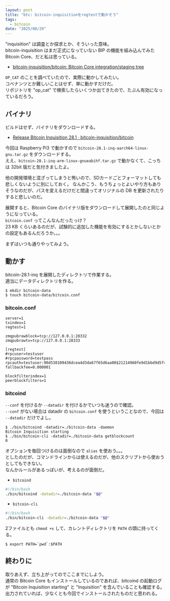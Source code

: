 ```yaml
---
layout: post
title: "btc: bitcoin-inquisitionをregtestで動かそう"
tags:
  - bitcoin
date: "2025/08/29"
---
```


"inquisition" は調査とか探求とか、そういった意味。  
bitcoin-inquisition はまだ正式になっていない BIP の機能を組み込んでみた Bitcoin Core、だと私は思っている。

* [bitcoin-inquisition/bitcoin: Bitcoin Core integration/staging tree](https://github.com/bitcoin-inquisition/bitcoin)

`OP_CAT` のことを調べていたので、実際に動かしてみたい。  
コベナンツとか難しいことはせず、単に動かすだけだ。  
リポジトリを "op_cat" で検索したらいくつか出てきたので、たぶん有効になっているだろう。

## バイナリ

ビルドはせず、バイナリをダウンロードする。

* [Release Bitcoin Inquisition 28.1 · bitcoin-inquisition/bitcoin](https://github.com/bitcoin-inquisition/bitcoin/releases/tag/v28.1-inq)

今回は Raspberry Pi3 で動かすので `bitcoin-28.1-inq-aarch64-linux-gnu.tar.gz` をダウンロードする。  
ええ、`bitcoin-28.1-inq-arm-linux-gnueabihf.tar.gz` で動かなくて、こっちは 32bit 版だと気付きましたよ。

他の開発環境と混ざってしまうと怖いので、SDカードごとフォーマットしても悲しくないように別にしておく。
なんかこう、もうちょっとよいやり方もありそうなのだが、パスを変えるだけだと間違ってオリジナルの DB を更新されたりすると悲しいのだ。

展開すると、Bitcoin Core のバイナリ版をダウンロードして展開したのと同じようになっている。  
`bitcoin.conf` ってこんなんだったっけ？  
23 KB くらいあるのだが、試験的に追加した機能を有効にするとかしないとかの設定もあるんだろうか。。。

まずはいつも通りやってみよう。

## 動かす

bitcoin-28.1-inq を展開したディレクトリで作業する。  
適当にデータディレクトリを作る。

```shell
$ mkdir bitcoin-data
$ touch bitcoin-data/bitcoin.conf
```

### bitcoin.conf

```
server=1
txindex=1
regtest=1

zmqpubrawblock=tcp://127.0.0.1:28332
zmqpubrawtx=tcp://127.0.0.1:28333

[regtest]
#rpcuser=testuser
#rpcpassword=testpass
rpcauth=testuser:90d538109436dcea4d3da67f65d6aa00$21214960fe9d1bbd9d5f40ab16212fe9aa3d87a59e2cfef91232729c5de00657
fallbackfee=0.000001

blockfilterindex=1
peerblockfilters=1
```

### bitcoind

`--conf` を付けるか `--datadir` を付けるかでいつも迷うので確認。  
`--conf` がない場合は datadir の `bitcoin.conf` を使うということなので、今回は `--datadir` だけでよし。

```shell
$ ./bin/bitcoind -datadir=./bitcoin-data -daemon
Bitcoin Inquisition starting
$ ./bin/bitcoin-cli -datadir=./bitcoin-data getblockcount
0
```

オプションを毎回つけるのは面倒なので `alias` を使おう。。。  
としたのだが、コマンドラインからは使えるのだが、他のスクリプトから使おうとしてもできない。  
なんかルールがあるっぽいが、考えるのが面倒だ。

* `bitcoind`

```bash
#!/bin/bash
./bin/bitcoind -datadir=./bitcoin-data "$@"
```

* `bitcoin-cli`

```bash
#!/bin/bash
./bin/bitcoin-cli -datadir=./bitcoin-data "$@"
```

2ファイルとも `chmod +x` して、カレントディレクトリを `PATH` の頭に持ってくる。

```shell
$ export PATH=`pwd`:$PATH
```

## 終わりに

取りあえず、立ち上がってのでここまでにしよう。  
通常の Bitcoin Core もインストールしているのであれば、bitcoind の起動ログが "Bitcoin Inquisition starting" と "Inquisition" を含んでいることも確認する。
出力されていれば、少なくとも今回でインストールされたものだと思われる。

